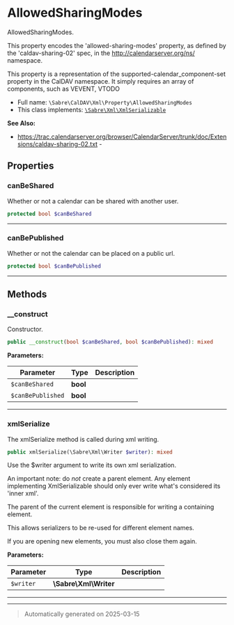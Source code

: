 
# AllowedSharingModes

AllowedSharingModes.

This property encodes the 'allowed-sharing-modes' property, as defined by
the 'caldav-sharing-02' spec, in the http://calendarserver.org/ns/
namespace.

This property is a representation of the supported-calendar_component-set
property in the CalDAV namespace. It simply requires an array of components,
such as VEVENT, VTODO

* Full name: `\Sabre\CalDAV\Xml\Property\AllowedSharingModes`
* This class implements:
[`\Sabre\Xml\XmlSerializable`](../../../Xml/XmlSerializable.md)

**See Also:**

* https://trac.calendarserver.org/browser/CalendarServer/trunk/doc/Extensions/caldav-sharing-02.txt - 



## Properties


### canBeShared

Whether or not a calendar can be shared with another user.

```php
protected bool $canBeShared
```






***

### canBePublished

Whether or not the calendar can be placed on a public url.

```php
protected bool $canBePublished
```






***

## Methods


### __construct

Constructor.

```php
public __construct(bool $canBeShared, bool $canBePublished): mixed
```








**Parameters:**

| Parameter | Type | Description |
|-----------|------|-------------|
| `$canBeShared` | **bool** |  |
| `$canBePublished` | **bool** |  |





***

### xmlSerialize

The xmlSerialize method is called during xml writing.

```php
public xmlSerialize(\Sabre\Xml\Writer $writer): mixed
```

Use the $writer argument to write its own xml serialization.

An important note: do _not_ create a parent element. Any element
implementing XmlSerializable should only ever write what's considered
its 'inner xml'.

The parent of the current element is responsible for writing a
containing element.

This allows serializers to be re-used for different element names.

If you are opening new elements, you must also close them again.






**Parameters:**

| Parameter | Type | Description |
|-----------|------|-------------|
| `$writer` | **\Sabre\Xml\Writer** |  |





***


***
> Automatically generated on 2025-03-15
